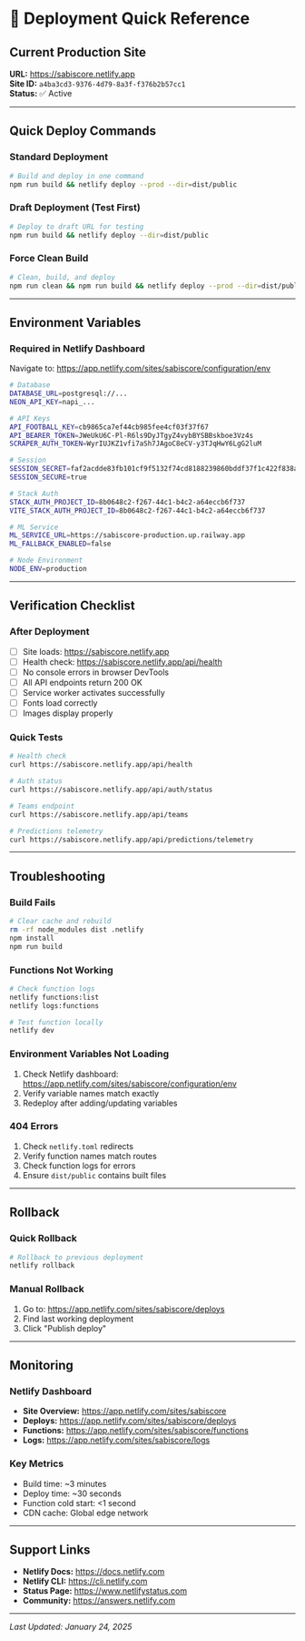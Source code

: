 # 🚀 Deployment Quick Reference

## Current Production Site

**URL:** https://sabiscore.netlify.app  
**Site ID:** `a4ba3cd3-9376-4d79-8a3f-f376b2b57cc1`  
**Status:** ✅ Active

---

## Quick Deploy Commands

### Standard Deployment
```bash
# Build and deploy in one command
npm run build && netlify deploy --prod --dir=dist/public
```

### Draft Deployment (Test First)
```bash
# Deploy to draft URL for testing
npm run build && netlify deploy --dir=dist/public
```

### Force Clean Build
```bash
# Clean, build, and deploy
npm run clean && npm run build && netlify deploy --prod --dir=dist/public
```

---

## Environment Variables

### Required in Netlify Dashboard
Navigate to: https://app.netlify.com/sites/sabiscore/configuration/env

```bash
# Database
DATABASE_URL=postgresql://...
NEON_API_KEY=napi_...

# API Keys
API_FOOTBALL_KEY=cb9865ca7ef44cb985fee4cf03f37f67
API_BEARER_TOKEN=JWeUkU6C-Pl-R6ls9DyJTgyZ4vybBYSBBskboe3Vz4s
SCRAPER_AUTH_TOKEN=WyrIUJKZ1vfi7aSh7JAgoC8eCV-y3TJqHwY6LgG2luM

# Session
SESSION_SECRET=faf2acdde83fb101cf9f5132f74cd8188239860bddf37f1c422f838a2b674fbe
SESSION_SECURE=true

# Stack Auth
STACK_AUTH_PROJECT_ID=8b0648c2-f267-44c1-b4c2-a64eccb6f737
VITE_STACK_AUTH_PROJECT_ID=8b0648c2-f267-44c1-b4c2-a64eccb6f737

# ML Service
ML_SERVICE_URL=https://sabiscore-production.up.railway.app
ML_FALLBACK_ENABLED=false

# Node Environment
NODE_ENV=production
```

---

## Verification Checklist

### After Deployment
- [ ] Site loads: https://sabiscore.netlify.app
- [ ] Health check: https://sabiscore.netlify.app/api/health
- [ ] No console errors in browser DevTools
- [ ] All API endpoints return 200 OK
- [ ] Service worker activates successfully
- [ ] Fonts load correctly
- [ ] Images display properly

### Quick Tests
```bash
# Health check
curl https://sabiscore.netlify.app/api/health

# Auth status
curl https://sabiscore.netlify.app/api/auth/status

# Teams endpoint
curl https://sabiscore.netlify.app/api/teams

# Predictions telemetry
curl https://sabiscore.netlify.app/api/predictions/telemetry
```

---

## Troubleshooting

### Build Fails
```bash
# Clear cache and rebuild
rm -rf node_modules dist .netlify
npm install
npm run build
```

### Functions Not Working
```bash
# Check function logs
netlify functions:list
netlify logs:functions

# Test function locally
netlify dev
```

### Environment Variables Not Loading
1. Check Netlify dashboard: https://app.netlify.com/sites/sabiscore/configuration/env
2. Verify variable names match exactly
3. Redeploy after adding/updating variables

### 404 Errors
1. Check `netlify.toml` redirects
2. Verify function names match routes
3. Check function logs for errors
4. Ensure `dist/public` contains built files

---

## Rollback

### Quick Rollback
```bash
# Rollback to previous deployment
netlify rollback
```

### Manual Rollback
1. Go to: https://app.netlify.com/sites/sabiscore/deploys
2. Find last working deployment
3. Click "Publish deploy"

---

## Monitoring

### Netlify Dashboard
- **Site Overview:** https://app.netlify.com/sites/sabiscore
- **Deploys:** https://app.netlify.com/sites/sabiscore/deploys
- **Functions:** https://app.netlify.com/sites/sabiscore/functions
- **Logs:** https://app.netlify.com/sites/sabiscore/logs

### Key Metrics
- Build time: ~3 minutes
- Deploy time: ~30 seconds
- Function cold start: <1 second
- CDN cache: Global edge network

---

## Support Links

- **Netlify Docs:** https://docs.netlify.com
- **Netlify CLI:** https://cli.netlify.com
- **Status Page:** https://www.netlifystatus.com
- **Community:** https://answers.netlify.com

---

*Last Updated: January 24, 2025*
